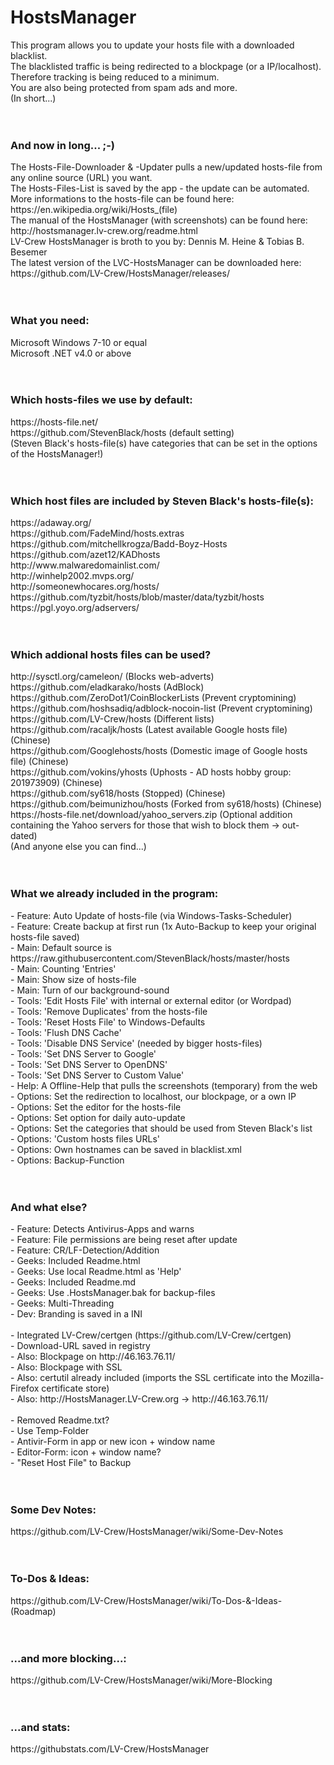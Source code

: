 # HostsManager
This program allows you to update your hosts file with a downloaded blacklist.<br>
The blacklisted traffic is being redirected to a blockpage (or a IP/localhost).<br>
Therefore tracking is being reduced to a minimum.<br>
You are also being protected from spam ads and more.<br>
(In short...)<br>
<br>
<br>
<h3><b>And now in long... ;-)</b></h3>
The Hosts-File-Downloader & -Updater pulls a new/updated hosts-file from any online source (URL) you want.<br>
The Hosts-Files-List is saved by the app - the update can be automated.<br>
More informations to the hosts-file can be found here: https://en.wikipedia.org/wiki/Hosts_(file)<br>
The manual of the HostsManager (with screenshots) can be found here: http://hostsmanager.lv-crew.org/readme.html<br>
LV-Crew HostsManager is broth to you by: Dennis M. Heine & Tobias B. Besemer<br>
The latest version of the LVC-HostsManager can be downloaded here: https://github.com/LV-Crew/HostsManager/releases/<br>
<br>
<br>
<h3><b>What you need:</b></h3>
Microsoft Windows 7-10 or equal<br>
Microsoft .NET v4.0 or above<br>
<br>
<br>
<h3><b>Which hosts-files we use by default:</b></h3>
https://hosts-file.net/<br>
https://github.com/StevenBlack/hosts (default setting)<br>
(Steven Black's hosts-file(s) have categories that can be set in the options of the HostsManager!)<br>
<br>
<br>
<h3><b>Which host files are included by Steven Black's hosts-file(s):</b></h3>
https://adaway.org/<br>
https://github.com/FadeMind/hosts.extras<br>
https://github.com/mitchellkrogza/Badd-Boyz-Hosts<br>
https://github.com/azet12/KADhosts<br>
http://www.malwaredomainlist.com/<br>
http://winhelp2002.mvps.org/<br>
http://someonewhocares.org/hosts/<br>
https://github.com/tyzbit/hosts/blob/master/data/tyzbit/hosts<br>
https://pgl.yoyo.org/adservers/<br>
<br>
<br>
<h3><b>Which addional hosts files can be used?</b></h3>
http://sysctl.org/cameleon/ (Blocks web-adverts)<br>
https://github.com/eladkarako/hosts (AdBlock)<br>
https://github.com/ZeroDot1/CoinBlockerLists (Prevent cryptomining)<br>
https://github.com/hoshsadiq/adblock-nocoin-list (Prevent cryptomining)<br>
https://github.com/LV-Crew/hosts (Different lists)<br>
https://github.com/racaljk/hosts (Latest available Google hosts file) (Chinese)<br>
https://github.com/Googlehosts/hosts (Domestic image of Google hosts file) (Chinese)<br>
https://github.com/vokins/yhosts (Uphosts - AD hosts hobby group: 201973909) (Chinese)<br>
https://github.com/sy618/hosts (Stopped) (Chinese)<br>
https://github.com/beimunizhou/hosts (Forked from sy618/hosts) (Chinese)<br>
https://hosts-file.net/download/yahoo_servers.zip (Optional addition containing the Yahoo servers for those that wish to block them -> out-dated)<br>
(And anyone else you can find...)<br>
<br>
<br>
<h3><b>What we already included in the program:</b></h3>
- Feature: Auto Update of hosts-file (via Windows-Tasks-Scheduler)<br>
- Feature: Create backup at first run (1x Auto-Backup to keep your original hosts-file saved)<br>
- Main: Default source is https://raw.githubusercontent.com/StevenBlack/hosts/master/hosts<br>
- Main: Counting 'Entries'<br>
- Main: Show size of hosts-file<br>
- Main: Turn of our background-sound<br>
- Tools: 'Edit Hosts File' with internal or external editor (or Wordpad)<br>
- Tools: 'Remove Duplicates' from the hosts-file<br>
- Tools: 'Reset Hosts File' to Windows-Defaults<br>
- Tools: 'Flush DNS Cache'<br>
- Tools: 'Disable DNS Service' (needed by bigger hosts-files)<br>
- Tools: 'Set DNS Server to Google'<br>
- Tools: 'Set DNS Server to OpenDNS'<br>
- Tools: 'Set DNS Server to Custom Value'<br>
- Help: A Offline-Help that pulls the screenshots (temporary) from the web<br>
- Options: Set the redirection to localhost, our blockpage, or a own IP<br>
- Options: Set the editor for the hosts-file<br>
- Options: Set option for daily auto-update<br>
- Options: Set the categories that should be used from Steven Black's list<br>
- Options: 'Custom hosts files URLs'<br>
- Options: Own hostnames can be saved in blacklist.xml<br>
- Options: Backup-Function<br>
<br>
<br>
<h3><b>And what else?</b></h3>
- Feature: Detects Antivirus-Apps and warns<br>
- Feature: File permissions are being reset after update<br>
- Feature: CR/LF-Detection/Addition<br>
- Geeks: Included Readme.html<br>
- Geeks: Use local Readme.html as 'Help'<br>
- Geeks: Included Readme.md<br>
- Geeks: Use .HostsManager.bak for backup-files<br>
- Geeks: Multi-Threading<br>
- Dev: Branding is saved in a INI<br>
<br>
- Integrated LV-Crew/certgen (https://github.com/LV-Crew/certgen)<br>
- Download-URL saved in registry<br>
- Also: Blockpage on http://46.163.76.11/<br>
- Also: Blockpage with SSL<br>
- Also: certutil already included (imports the SSL certificate into the Mozilla-Firefox certificate store)<br>
- Also: http://HostsManager.LV-Crew.org -> http://46.163.76.11/<br>
<br>
- Removed Readme.txt?<br>
- Use Temp-Folder<br>
- Antivir-Form in app or new icon + window name<br>
- Editor-Form: icon + window name?<br>
- "Reset Host File" to Backup<br>
<br>
<br>
<h3><b>Some Dev Notes:</b></h3>
https://github.com/LV-Crew/HostsManager/wiki/Some-Dev-Notes<br>
<br>
<br>
<h3><b>To-Dos & Ideas:</b></h3>
https://github.com/LV-Crew/HostsManager/wiki/To-Dos-&-Ideas-(Roadmap)<br>
<br>
<br>
<h3><b>...and more blocking...:</b></h3>
https://github.com/LV-Crew/HostsManager/wiki/More-Blocking<br>
<br>
<br>
<h3><b>...and stats:</b></h3>
https://githubstats.com/LV-Crew/HostsManager<br>
